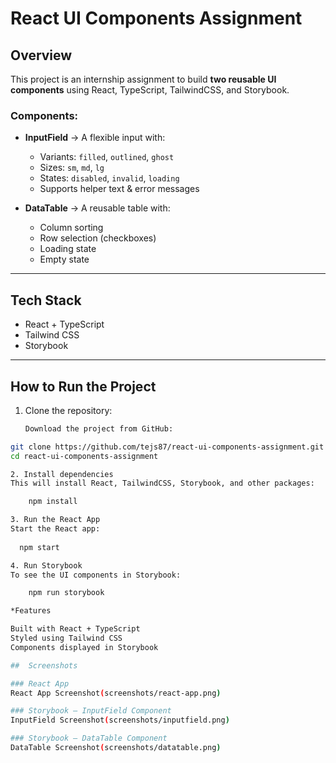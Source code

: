 # React UI Components Assignment

##  Overview
This project is an internship assignment to build **two reusable UI components** using React, TypeScript, TailwindCSS, and Storybook.

### Components:
- **InputField** → A flexible input with:
  - Variants: `filled`, `outlined`, `ghost`
  - Sizes: `sm`, `md`, `lg`
  - States: `disabled`, `invalid`, `loading`
  - Supports helper text & error messages

- **DataTable** → A reusable table with:
  - Column sorting
  - Row selection (checkboxes)
  - Loading state
  - Empty state

---

##  Tech Stack
- React + TypeScript  
- Tailwind CSS  
- Storybook  

---

##  How to Run the Project

1. Clone the repository:
   ```bash
   Download the project from GitHub:
```bash
git clone https://github.com/tejs87/react-ui-components-assignment.git
cd react-ui-components-assignment

2. Install dependencies
This will install React, TailwindCSS, Storybook, and other packages:

    npm install

3. Run the React App
Start the React app:
 
  npm start

4. Run Storybook
To see the UI components in Storybook:

    npm run storybook

*Features

Built with React + TypeScript
Styled using Tailwind CSS
Components displayed in Storybook

##  Screenshots

### React App
React App Screenshot(screenshots/react-app.png)

### Storybook – InputField Component
InputField Screenshot(screenshots/inputfield.png)

### Storybook – DataTable Component
DataTable Screenshot(screenshots/datatable.png)
